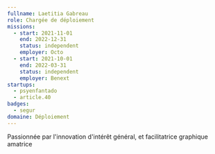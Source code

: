 ```yaml
---
fullname: Laetitia Gabreau
role: Chargée de déploiement
missions:
  - start: 2021-11-01
    end: 2022-12-31
    status: independent
    employer: Octo
  - start: 2021-10-01
    end: 2022-03-31
    status: independent
    employer: Benext
startups:
  - psyenfantado
  - article.40
badges:
  - segur
domaine: Déploiement
---
```


Passionnée par l'innovation d'intérêt général, et facilitatrice graphique amatrice
